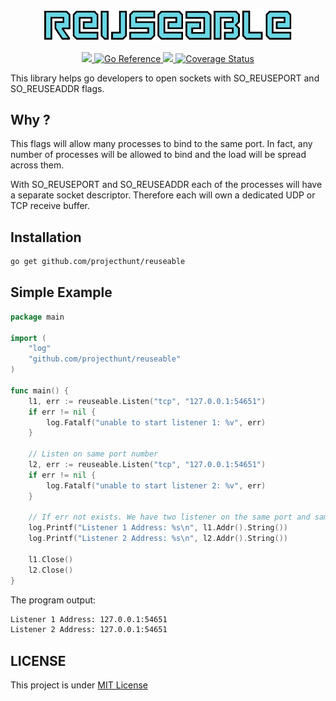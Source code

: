 <p align="center">
    <img width="400" src="img/logo.png">
<p>

<p align="center">
	<a href="LICENSE">
		<img src="https://img.shields.io/badge/License-MIT-yellow.svg">
	</a>
	<a href="https://pkg.go.dev/github.com/projecthunt/reuseable">
		<img src="https://pkg.go.dev/badge/github.com/projecthunt/reuseable.svg" alt="Go Reference">
	</a>
	<a href="https://goreportcard.com/report/github.com/projecthunt/reuseable">
		<img src="https://goreportcard.com/badge/github.com/projecthunt/reuseable" >
	</a>
	<a href='https://coveralls.io/github/projecthunt/reuseable?branch=master'>
		<img src='https://coveralls.io/repos/github/projecthunt/reuseable/badge.svg?branch=master' alt='Coverage Status' />
	</a>
<p>

This library helps go developers to open sockets with SO_REUSEPORT and SO_REUSEADDR flags.

## Why ?
This flags will allow many processes to bind to the same port. In fact, any number of processes will be allowed to bind and the load will be spread across them.

With SO_REUSEPORT and SO_REUSEADDR each of the processes will have a separate socket descriptor. Therefore each will own a dedicated UDP or TCP receive buffer.

## Installation
```bash
go get github.com/projecthunt/reuseable
```

## Simple Example
```go
package main

import (
	"log"
	"github.com/projecthunt/reuseable"
)

func main() {
	l1, err := reuseable.Listen("tcp", "127.0.0.1:54651")
	if err != nil {
		log.Fatalf("unable to start listener 1: %v", err)
	}

	// Listen on same port number
	l2, err := reuseable.Listen("tcp", "127.0.0.1:54651")
	if err != nil {
		log.Fatalf("unable to start listener 2: %v", err)
	}

	// If err not exists. We have two listener on the same port and same ip.
	log.Printf("Listener 1 Address: %s\n", l1.Addr().String())
	log.Printf("Listener 2 Address: %s\n", l2.Addr().String())

	l1.Close()
	l2.Close()
}
```

The program output:
```bash
Listener 1 Address: 127.0.0.1:54651
Listener 2 Address: 127.0.0.1:54651
```

## LICENSE
This project is under [MIT License](LICENSE)